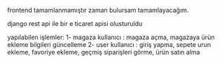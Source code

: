 frontend tamamlanmamıştır zaman bulursam tamamlayacağım.

django rest api ile bir e ticaret apisi olusturuldu

yapılabilen işlemler:
  1- magaza kullanıcı : magaza açma, magazaya ürün ekleme bilgileri güncelleme
  2- user kullanıcı : giriş yapma, sepete urun ekleme, favoriye ekleme, geçmiş siparişleri görme, ürün satın alma 
